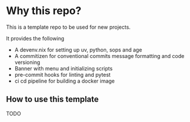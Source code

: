 # Why this repo?


This is a template repo to be used for new projects.

It provides the following

- A devenv.nix for setting up uv, python, sops and age
- A commitizen for conventional commits message formatting and code versioning
- Banner with menu and initializing scripts
- pre-commit hooks for linting and pytest
- ci cd pipeline for building a docker image

## How to use this template

TODO
